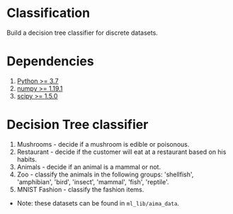 # Classification
Build a decision tree classifier for discrete datasets. 

# Dependencies
1. [Python >= 3.7](https://www.python.org/downloads/)
1. [numpy >= 1.19.1](https://numpy.org/install/)
2. [scipy >= 1.5.0](https://www.scipy.org/install.html)

# Decision Tree classifier 
1. Mushrooms - decide if a mushroom is edible or poisonous. 
2. Restaurant - decide if the customer will eat at a restaurant based on his habits. 
3. Animals - decide if an animal is a mammal or not. 
4. Zoo - classify the animals in the following groups: 'shellfish', 'amphibian', 'bird', 'insect', 'mammal', 'fish', 'reptile'. 
5. MNIST Fashion - classify the fashion items. 

* Note: these datasets can be found in `ml_lib/aima_data`. 